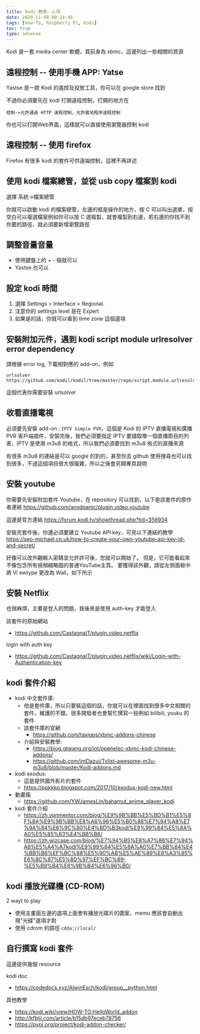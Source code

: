 ```yaml
---
title: kodi 教學，心得
date: 2020-11-08 00:24:46
tags: [How-To, Raspberry Pi, Kodi]
toc: true
type: adsense
---
```


Kodi 是一套 media center 軟體，其前身為 xbmc，這邊列出一些相關的資源


遠程控制 -- 使用手機 APP: Yatse
-------
Yastse 是一款 Kodi 的遙控及投放工具，你可以在 google store 找到

不過你必須要先在 kodi 打開遠程控制，打開的地方在

    控制->允許通過 HTTP 遠程控制，允許異地程序遠程控制

你也可以打開Web界面，這樣就可以直接使用瀏覽器控制 kodi

遠程控制 -- 使用 firefox 
-------
Firefox 有很多 kodi 的套件可供遠端控制，這裡不再詳述


使用 kodi 檔案總管，並從 usb copy 檔案到 kodi
------------
選擇
    系統->檔案總管
    
你就可以啟動 kodi 的檔案總管，左邊的框是操作的地方，按 C 可以叫出選單，按空白可以複選檔案例如你可以按 C 選複製，就會複製到右邊，若右邊的你找不到你要的路徑，就必須要新增瀏覽路徑

<!-- more -->

調整音量音量
-----------
* 使用鍵盤上的 + - 鈕就可以
* Yastse 也可以

 
設定 kodi 時間
-------
1. 選擇 Settings > Interface > Regional.
2. 注意你的 settings level 是在 Expert
3. 如果是的話，你就可以看到 time zone 這個選項


安裝附加元件，遇到 kodi script module urlresolver error dependency
----------
請根據 error log, 下載相對應的 add-on，例如 
    
    urlsolver https://github.com/kodil/kodil/tree/master/repo/script.module.urlresolver

這個代表你需要安裝 urlsolver


收看直播電視
-----
必須要先安裝 add-on : `IPTV Simple PVR`，這個是 Kodi 的 IPTV 直播電視和廣播 PVR 客戶端插件，安裝完後，我們必須要指定 IPTV 要讀取哪一個直播節目的列表，IPTV 是使用 m3u8 的格式，所以我們必須要找到 m3u8 格式的直播來源

有很多 m3u8 的連結是可以 google 的到的，甚至你去 github 使用搜尋也可以找到很多，不過這個項目很大很複雜，所以之後會另開專頁說明

安裝 youtube 
----------
你需要先安裝附加套件 Youtube，在 repository 可以找到，以下是該套件的原作者連結
https://github.com/anxdpanic/plugin.video.youtube

這邊是官方連結
https://forum.kodi.tv/showthread.php?tid=356934


安裝完套件後，你還必須要建立 Youtube API key，可見以下連結的教學
https://seo-michael.co.uk/how-to-create-your-own-youtube-api-key-id-and-secret/


好像可以改外觀輸入密碼並允許許可後，您就可以開始了。 但是，它可能看起來不像包含所有視頻縮略圖的普通YouTube主頁。 要獲得該外觀，請從左側面板中將 Vi ewtype 更改為 Wall，如下所示

安裝 Netflix 
-------------
也很麻煩，主要是登入的問題，我後來是使用 auth-key 才能登入

該套件的原始網站
* https://github.com/CastagnaIT/plugin.video.netflix

login with auth key  
* https://github.com/CastagnaIT/plugin.video.netflix/wiki/Login-with-Authentication-key


kodi 套件介紹
--------
* kodi 中文套件庫:  
  * 他是套件庫，所以只要裝這個的話，你就可以在裡面找到很多中文相關的套件，維護的不錯，很多開發者也會幫忙撰寫一些例如 bilibili, youku 的套件
  * 該套件庫的官網
    * https://github.com/taxigps/xbmc-addons-chinese
  * 介紹與安裝教學: 
    * https://blog.gtwang.org/iot/openelec-xbmc-kodi-chinese-addons/
    * https://github.com/imDazui/Tvlist-awesome-m3u-m3u8/blob/master/Kodi-addons.md
* kodi exodus: 
  * 這是提供國外影片的套件
  * https://ppkkkp.blogspot.com/2017/10/exodus-kodi-new.html
* 動畫瘋
  * https://github.com/YWJamesLin/bahamut_anime_player_kodi
* kodi 套件介紹
  * https://zh.vpnmentor.com/blog/%E9%9B%BB%E5%BD%B1%E5%8F%8A%E9%9B%BB%E8%A6%96%E5%B0%88%E7%94%A8%E7%9A%84%E6%9C%80%E4%BD%B3kodi%E9%99%84%E5%8A%A0%E5%85%83%E4%BB%B6/
  * https://zh.wizcase.com/blog/%E7%94%B5%E8%A7%86%E7%94%A8%E5%A4%A7kodi%E9%99%84%E5%8A%A0%E7%BB%84%E4%BB%B6%EF%BC%88%E5%90%AB%E5%AE%89%E8%A3%85%E6%8C%87%E5%8D%97%EF%BC%89-%E5%B9%B4%E6%9B%B4%E6%96%B0/


kodi 播放光碟機 (CD-ROM)
--------
2 wayt to play
* 使用主畫面左邊的選項上面會有播放光碟片的圖案，memu 應該會自動出現"光碟"選項才對
* 使用 cdrom 的路徑 `cdda://local/`


自行撰寫 kodi 套件
----------
這邊提供幾個 resource 

kodi doc
* https://codedocs.xyz/AlwinEsch/kodi/group__python.html

其他教學
* https://kodi.wiki/view/HOW-TO:HelloWorld_addon
* http://kfbiji.com/article/b15db97eceb78756
* https://pypi.org/project/kodi-addon-checker/


